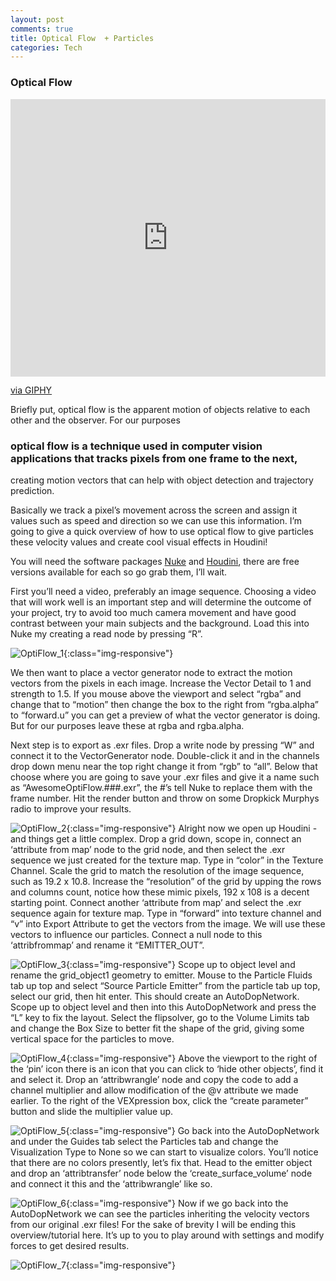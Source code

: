 ```yaml
---
layout: post
comments: true
title: Optical Flow  + Particles
categories: Tech
---
```



### Optical Flow

<div style="width:100%;height:0;padding-bottom:88%;position:relative;"><iframe src="https://giphy.com/embed/3o6fJ0pgv84GocoYeI" width="100%" height="100%" style="position:absolute" frameBorder="0" class="giphy-embed" allowFullScreen></iframe></div><p><a href="https://giphy.com/gifs/experimental-particles-3o6fJ0pgv84GocoYeI">via GIPHY</a></p>

Briefly put, optical flow is the apparent motion of objects relative to each other and the observer. For our purposes 
### optical flow is a technique used in computer vision applications that tracks pixels from one frame to the next,
 creating motion vectors that can help with object detection and trajectory prediction.

Basically we track a pixel’s movement across the screen and assign it values such as speed and direction so we can use this information. I’m going to give a quick overview of how to use optical flow to give particles these velocity values and create cool visual effects in Houdini!

You will need the software packages [Nuke](https://www.foundry.com/products/nuke/non-commercial) 
 and [Houdini](https://www.sidefx.com/products/houdini-apprentice/),
  there are free versions available for each so go grab them, I’ll wait.

First you’ll need a video, preferably an image sequence. Choosing a video that will work well is an important step and will determine the outcome of your project, try to avoid too much camera movement and have good contrast between your main subjects and the background. Load this into Nuke my creating a read node by pressing “R”.

![OptiFlow_1](/public/OpticalFlow.tut.1.png){:class="img-responsive"}

We then want to place a vector generator node to extract the motion vectors from the pixels in each image. Increase the Vector Detail to 1 and strength to 1.5. If you mouse above the viewport and select “rgba” and change that to “motion” then change the box to the right from “rgba.alpha” to “forward.u” you can get a preview of what the vector generator is doing. But for our purposes leave these at rgba and rgba.alpha.


Next step is to export as .exr files. Drop a write node by pressing “W” and connect it to the VectorGenerator node. Double-click it and in the channels drop down menu near the top right change it from “rgb” to “all”.  Below that choose where you are going to save your .exr files and give it a name such as “AwesomeOptiFlow.###.exr”, the #’s tell Nuke to replace them with the frame number. Hit the render button and throw on some Dropkick Murphys radio to improve your results.


![OptiFlow_2](/public/OpticalFlow.tut.2.png){:class="img-responsive"}
Alright now we open up Houdini - and things get a little complex. Drop a grid down, scope in, connect an ‘attribute from map’ node to the grid node, and then select the .exr sequence we just created for the texture map. Type in “color” in the Texture Channel.  Scale the grid to match the resolution of the image sequence, such as 19.2 x 10.8. Increase the “resolution” of the grid by upping the rows and columns count, notice how these mimic pixels, 192 x 108 is a decent starting point. Connect another ‘attribute from map’ and select the .exr sequence again for texture map. Type in “forward” into texture channel and “v” into Export Attribute to get the vectors from the image. We will use these vectors to influence our particles. Connect a null node to this ‘attribfrommap’ and rename it “EMITTER_OUT”.

![OptiFlow_3](/public/OpticalFlow.tut.3.png){:class="img-responsive"}
Scope up to object level and rename the grid_object1 geometry to emitter. Mouse to the Particle Fluids tab up top and select “Source Particle Emitter” from the particle tab up top, select our grid, then hit enter. This should create an AutoDopNetwork. Scope up to object level and then into this AutoDopNetwork and press the “L” key to fix the layout. Select the flipsolver, go to the Volume Limits tab and change the Box Size to better fit the shape of the grid, giving some vertical space for the particles to move.


![OptiFlow_4](/public/OpticalFlow.tut.4.png){:class="img-responsive"}
Above the viewport to the right of the ‘pin’ icon there is an icon that you can click to ‘hide other objects’, find it and select it. Drop an ‘attribwrangle’ node and copy the code to add a channel multiplier and allow modification of the @v attribute we made earlier. To the right of the VEXpression box, click the “create parameter” button and slide the multiplier value up. 


![OptiFlow_5](/public/OpticalFlow.tut.5.png){:class="img-responsive"}
Go back into the AutoDopNetwork and under the Guides tab select the Particles tab and change the Visualization Type to None so we can start to visualize colors. You’ll notice that there are no colors presently, let’s fix that. Head to the emitter object and drop an ‘attribtransfer’ node below the ‘create_surface_volume’ node and connect it this and the ‘attribwrangle’ like so.


![OptiFlow_6](/public/OpticalFlow.tut.6.png){:class="img-responsive"}
Now if we go back into the AutoDopNetwork we can see the particles inheriting the velocity vectors from our original .exr files! For the sake of brevity I will be ending this overview/tutorial here. It’s up to you to play around with settings and modify forces to get desired results.


![OptiFlow_7](/public/OpticalFlow.tut.7.png){:class="img-responsive"}
